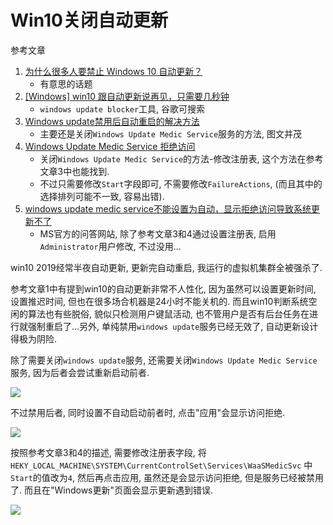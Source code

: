 # Win10关闭自动更新

参考文章

1. [为什么很多人要禁止 Windows 10 自动更新？](https://www.zhihu.com/question/271414438?sort=created)
    - 有意思的话题
1. [[Windows] win10 跟自动更新说再见，只需要几秒钟](https://www.52pojie.cn/thread-1067072-1-1.html)
    - `windows update blocker`工具, 谷歌可搜索
3. [Windows update禁用后自动重启的解决方法](https://jingyan.baidu.com/article/fcb5aff766a4f0edaa4a710c.html)
    - 主要还是关闭`Windows Update Medic Service`服务的方法, 图文并茂
4. [Windows Update Medic Service 拒绝访问](https://www.cnblogs.com/feipeng8848/p/10096151.html)
    - 关闭`Windows Update Medic Service`的方法-修改注册表, 这个方法在参考文章3中也能找到.
    - 不过只需要修改`Start`字段即可, 不需要修改`FailureActions`, (而且其中的选择排列可能不一致, 容易出错).
5. [windows update medic service不能设置为自动，显示拒绝访问导致系统更新不了](https://answers.microsoft.com/zh-hans/windows/forum/windows_10-performance/windows-update-medic/c0cc9dcc-b5fd-47c9-9c9b-b28cb6d2f32c)
    - MS官方的问答网站, 除了参考文章3和4通过设置注册表, 启用`Administrator`用户修改, 不过没用...

win10 2019经常半夜自动更新, 更新完自动重启, 我运行的虚拟机集群全被强杀了. 

参考文章1中有提到win10的自动更新非常不人性化, 因为虽然可以设置更新时间, 设置推迟时间, 但也在很多场合机器是24小时不能关机的. 而且win10判断系统空闲的算法也有些脱俗, 貌似只检测用户键鼠活动, 也不管用户是否有后台任务在进行就强制重启了...另外, 单纯禁用`windows update`服务已经无效了, 自动更新设计得极为阴险.

除了需要关闭`windows update`服务, 还需要关闭`Windows Update Medic Service`服务, 因为后者会尝试重新启动前者. 

![](https://gitee.com/generals-space/gitimg/raw/master/29AF5ECF67C49F324E2EF693C68D596A.jpg)

不过禁用后者, 同时设置不自动启动前者时, 点击"应用"会显示访问拒绝.

![](https://gitee.com/generals-space/gitimg/raw/master/C0AF9543A2739487FE5C85BAD2323B03.png)

按照参考文章3和4的描述, 需要修改注册表字段, 将`HEKY_LOCAL_MACHINE\SYSTEM\CurrentControlSet\Services\WaaSMedicSvc` 中`Start`的值改为`4`, 然后再点击应用, 虽然还是会显示访问拒绝, 但是服务已经被禁用了. 而且在"Windows更新"页面会显示更新遇到错误.

![](https://gitee.com/generals-space/gitimg/raw/master/82611AACEBB50C6651792834E2D9E9C7.jpg)
